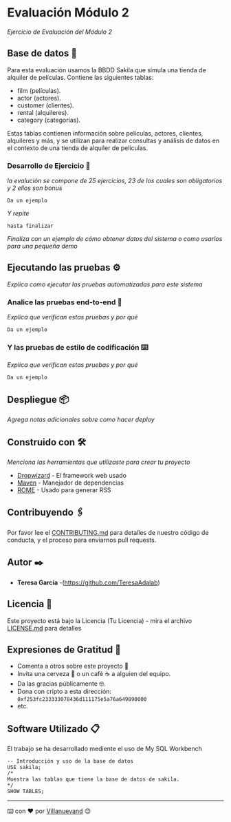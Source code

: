 # Evaluación Módulo 2

_Ejercicio de Evaluación del Módulo 2_

## Base de datos 🚀
Para esta evaluación usamos  la BBDD Sakila  que simula una tienda de alquiler de películas. Contiene las siguientes tablas:
* film (películas).
* actor (actores).
* customer (clientes).
* rental (alquileres).
* category (categorías).

Estas tablas contienen información sobre películas, actores, clientes, alquileres y más, y se utilizan para realizar consultas y análisis de datos en el contexto de una tienda de alquiler de películas.


### Desarrollo de Ejercicio 🔧

_la evalución se compone de 25 ejercicios, 23 de los cuales son obligatorios y 2 ellos son bonus_

```
Da un ejemplo
```

_Y repite_

```
hasta finalizar
```

_Finaliza con un ejemplo de cómo obtener datos del sistema o como usarlos para una pequeña demo_

## Ejecutando las pruebas ⚙️

_Explica como ejecutar las pruebas automatizadas para este sistema_

### Analice las pruebas end-to-end 🔩

_Explica que verifican estas pruebas y por qué_

```
Da un ejemplo
```

### Y las pruebas de estilo de codificación ⌨️

_Explica que verifican estas pruebas y por qué_

```
Da un ejemplo
```

## Despliegue 📦

_Agrega notas adicionales sobre como hacer deploy_

## Construido con 🛠️

_Menciona las herramientas que utilizaste para crear tu proyecto_

* [Dropwizard](http://www.dropwizard.io/1.0.2/docs/) - El framework web usado
* [Maven](https://maven.apache.org/) - Manejador de dependencias
* [ROME](https://rometools.github.io/rome/) - Usado para generar RSS

## Contribuyendo 🖇️

Por favor lee el [CONTRIBUTING.md](https://gist.github.com/villanuevand/xxxxxx) para detalles de nuestro código de conducta, y el proceso para enviarnos pull requests.


## Autor ✒️


* **Teresa García**  -(https://github.com/TeresaAdalab)



## Licencia 📄

Este proyecto está bajo la Licencia (Tu Licencia) - mira el archivo [LICENSE.md](LICENSE.md) para detalles

## Expresiones de Gratitud 🎁

* Comenta a otros sobre este proyecto 📢
* Invita una cerveza 🍺 o un café ☕ a alguien del equipo. 
* Da las gracias públicamente 🤓.
* Dona con cripto a esta dirección: `0xf253fc233333078436d111175e5a76a649890000`
* etc.


## Software Utilizado 📋

El trabajo se ha desarrollado mediente el uso de My SQL Workbench

```
-- Introducción y uso de la base de datos
USE sakila;
/*
Muestra las tablas que tiene la base de datos de sakila.
*/
SHOW TABLES;

```


---
⌨️ con ❤️ por [Villanuevand](https://github.com/Villanuevand) 😊
